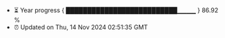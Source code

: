 - ⏳ Year progress { ██████████████████████████▁▁▁▁ } 86.92 %
- ⏰ Updated on Thu, 14 Nov 2024 02:51:35 GMT

